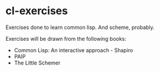cl-exercises
============

Exercises done to learn common lisp. And scheme, probably.

Exercises will be drawn from the following books:

* Common Lisp: An interactive approach - Shapiro
* PAIP
* The Little Schemer
